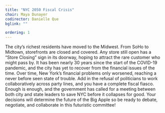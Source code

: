 ```yaml
---
title: "NYC 2050 Fiscal Crisis"
chair: Maya Dunayer
codirector: Danielle Que
bglink: ""

ordering: 1
---
```

The city’s richest residents have moved to the Midwest. From SoHo to Midtown, storefronts are closed and covered. Any store still open has a “Store Closing” sign in its doorway, hoping to attract the rare customer who might pass by. It has been nearly 30 years since the start of the COVID-19 pandemic, and the city has yet to recover from the financial issues of the time. Over time, New York’s financial problems only worsened, reaching a never before seen state of trouble. Add in the refusal of politicians to work collaboratively across party lines, and you have a complete fiscal fiasco. Enough is enough, and the government has called for a meeting between both city and state leaders to save NYC before it collapses for good. Your decisions will determine the future of the Big Apple so be ready to debate, negotiate, and collaborate in this futuristic committee!
